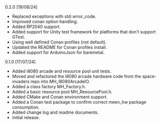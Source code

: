 0.2.0 [19/08/24]
* Replaced exceptions with std::error_code.
* Improved conan option handling.
* Added RP2040 support.
* Added support for Unity test framework for
  platforms that don't support GTest.
* Using well defined Conan profiles (not default).
* Updated the README for Conan profiles install.
* Added support for ArduinoJson for baremetal.

0.1.0 [17/07/24]
* Added i8080 arcade and resource pool unit tests.
* Moved and refactored the i8080 arcade hardware code
  from the space-invaders repo into MH_I8080ArcadeIO.
* Added a class factory MH_Factory.h.
* Added a basic resource pool MH_ResourcePool.h. 
* Added CMake and Conan environment support.
* Added a Conan test package to confirm correct
  meen_hw package consumption.
* Added change log and readme documents.
* Initial release.